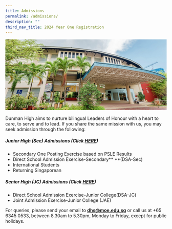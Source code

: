 ```yaml
---
title: Admissions
permalink: /admissions/
description: ""
third_nav_title: 2024 Year One Registration
---
```

![](/images/Homepage/masthead-administration.jpg)

Dunman High aims to nurture bilingual Leaders of Honour with a heart to care, to serve and to lead. If you share the same mission with us, you may seek admission through the following:

##### **Junior High (Sec) Admissions (Click [HERE](https://www.dunmanhigh.moe.edu.sg/admissions/jh-admissions/))**

*   Secondary One Posting Exercise based on PSLE Results
*   Direct School Admission Exercise-Secondary** **(DSA-Sec)
*   International Students
*   Returning Singaporean

##### **Senior High (JC) Admissions (Click [HERE](https://www.dunmanhigh.moe.edu.sg/admissions/sh-admissions/))**
*    Direct School Admission Exercise-Junior College(DSA-JC)
*   Joint Admission Exercise-Junior College (JAE)

For queries, please send your email to **dhs@moe.edu.sg** or call us at +65 6345 0533, between 8.30am to 5.30pm, Monday to Friday, except for public holidays.